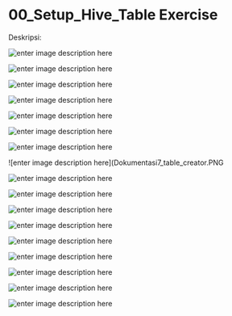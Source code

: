 # 00_Setup_Hive_Table Exercise
  
  Deskripsi:
  
  ![enter image description here](Dokumentasi/0_deskripsi.PNG)
  
  ![enter image description here](Dokumentasi/1_workflow.PNG)
  
  ![enter image description here](Dokumentasi/2_BD_Environtment.PNG)
  
  ![enter image description here](Dokumentasi/3_BD_environtment_option.PNG)
  
  ![enter image description here](Dokumentasi/4_table_reader.PNG)
  
  ![enter image description here](Dokumentasi/5_table_reader_pme.PNG)
  
  ![enter image description here](Dokumentasi/6_table_reader_hme.PNG)
  
  ![enter image description here](Dokumentasi7_table_creator.PNG
  
  ![enter image description here](Dokumentasi/8_table_creator_pme.PNG)
  
  ![enter image description here](Dokumentasi/9_table_creator_hme.PNG)
  
  ![enter image description here](Dokumentasi/11_dbloader_pme.PNG)
  
  ![enter image description here](Dokumentasi/12_dbloader_hme.PNG)
  
  ![enter image description here](Dokumentasi/13_hive_connection.PNG)
  
  ![enter image description here](Dokumentasi/14_dbeaver_hive.PNG)
  
  ![enter image description here](Dokumentasi/15_dbeaver_hive_connection.PNG)
  
  ![enter image description here](Dokumentasi/16_dbeaver_hive_pme_test.PNG)
  
  ![enter image description here](Dokumentasi/17_dbeaver_hive_hme_test.PNG)
  
